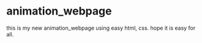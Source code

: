 # animation_webpage
this is my new animation_webpage using easy html, css. hope it is easy for all.
